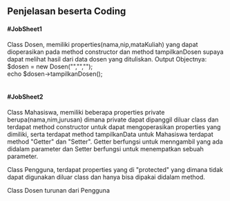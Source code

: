 <h2>Penjelasan beserta Coding</h3>

<h4>#JobSheet1</h4>
Class Dosen, memiliki properties(nama,nip,mataKuliah) yang dapat dioperasikan pada method constructor
dan method tampilkanDosen supaya dapat melihat hasil dari data dosen yang dituliskan.
Output Objectnya: <br>
$dosen = new Dosen("","","");<br>
echo $dosen->tampilkanDosen();<br>
<br>

<h4>#JobSheet2</h4>
Class Mahasiswa, memiliki beberapa properties private berupa(nama,nim,jurusan) dimana private
dapat dipanggil diluar class dan terdapat method constructor
untuk dapat mengoperasikan properties yang dimiliki, serta terdapat method tampilkanData untuk Mahasiswa
terdapat method "Getter" dan "Setter". Getter berfungsi untuk menngambil yang ada didalam parameter dan
Setter berfungsi untuk menempatkan sebuah parameter.

Class Pengguna, terdapat properties yang di "protected" yang dimana tidak dapat digunakan diluar class
dan hanya bisa dipakai didalam method.

Class Dosen turunan dari Pengguna
